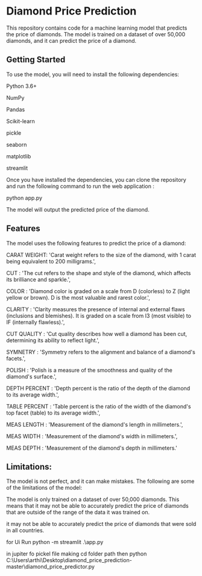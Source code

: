 # Diamond Price Prediction

This repository contains code for a machine learning model that predicts the price of diamonds. The model is trained on a dataset of over 50,000 diamonds, and it can predict the price of a diamond.

## Getting Started
To use the model, you will need to install the following dependencies:

Python 3.6+

NumPy

Pandas

Scikit-learn

pickle

seaborn

matplotlib

streamlit

Once you have installed the dependencies, you can clone the repository and run the following command to run the web application :

python app.py

The model will output the predicted price of the diamond.

## Features
The model uses the following features to predict the price of a diamond:

CARAT WEIGHT: 'Carat weight refers to the size of the diamond, with 1 carat being equivalent to 200 milligrams.',

CUT : 'The cut refers to the shape and style of the diamond, which affects its brilliance and sparkle.',

COLOR : 'Diamond color is graded on a scale from D (colorless) to Z (light yellow or brown). D is the most valuable and rarest color.',

CLARITY : 'Clarity measures the presence of internal and external flaws (inclusions and blemishes). It is graded on a scale from I3 (most visible) to IF (internally flawless).',

CUT QUALITY : 'Cut quality describes how well a diamond has been cut, determining its ability to reflect light.',

SYMNETRY : 'Symmetry refers to the alignment and balance of a diamond's facets.',

POLISH : 'Polish is a measure of the smoothness and quality of the diamond's surface.',

DEPTH PERCENT : 'Depth percent is the ratio of the depth of the diamond to its average width.',

TABLE PERCENT : 'Table percent is the ratio of the width of the diamond's top facet (table) to its average width.',

MEAS LENGTH : 'Measurement of the diamond's length in millimeters.',

MEAS WIDTH : 'Measurement of the diamond's width in millimeters.',

MEAS DEPTH : 'Measurement of the diamond's depth in millimeters.'

## Limitations:

The model is not perfect, and it can make mistakes. The following are some of the limitations of the model:

The model is only trained on a dataset of over 50,000 diamonds. This means that it may not be able to accurately predict the price of diamonds that are outside of the range of the data it was trained on.

it may not be able to accurately predict the price of diamonds that were sold in all countries.

for Ui Run
 python -m streamlit .\app.py

 in jupiter fo pickel file making
 cd folder path
 then 
 python C:\Users\arthi\Desktop\diamond_price_prediction-master\diamond_price_predictor.py